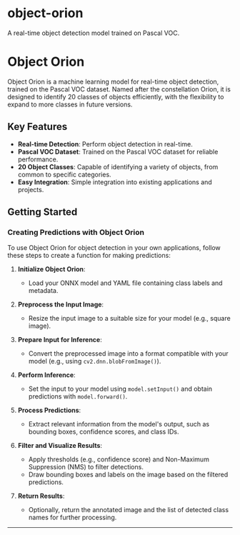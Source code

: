 # object-orion
A real-time object detection model trained on Pascal VOC.

# Object Orion

Object Orion is a machine learning model for real-time object detection, trained on the Pascal VOC dataset. Named after the constellation Orion, it is designed to identify 20 classes of objects efficiently, with the flexibility to expand to more classes in future versions.

## Key Features

- **Real-time Detection**: Perform object detection in real-time.
- **Pascal VOC Dataset**: Trained on the Pascal VOC dataset for reliable performance.
- **20 Object Classes**: Capable of identifying a variety of objects, from common to specific categories.
- **Easy Integration**: Simple integration into existing applications and projects.

## Getting Started

### Creating Predictions with Object Orion 

To use Object Orion for object detection in your own applications, follow these steps to create a function for making predictions:

1. **Initialize Object Orion**:
   - Load your ONNX model and YAML file containing class labels and metadata.

2. **Preprocess the Input Image**:
   - Resize the input image to a suitable size for your model (e.g., square image).

3. **Prepare Input for Inference**:
   - Convert the preprocessed image into a format compatible with your model (e.g., using `cv2.dnn.blobFromImage()`).

4. **Perform Inference**:
   - Set the input to your model using `model.setInput()` and obtain predictions with `model.forward()`.

5. **Process Predictions**:
   - Extract relevant information from the model's output, such as bounding boxes, confidence scores, and class IDs.

6. **Filter and Visualize Results**:
   - Apply thresholds (e.g., confidence score) and Non-Maximum Suppression (NMS) to filter detections.
   - Draw bounding boxes and labels on the image based on the filtered predictions.

7. **Return Results**:
   - Optionally, return the annotated image and the list of detected class names for further processing.

---
